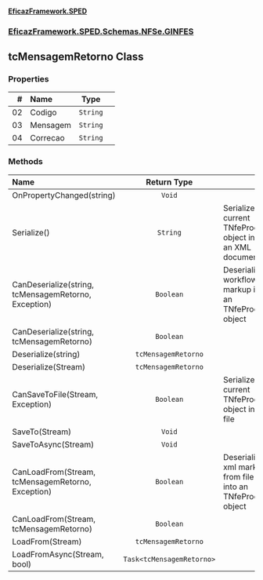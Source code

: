 #### [EficazFramework.SPED](EficazFrameworkSPED.md 'EficazFramework SPED')
### [EficazFramework.SPED.Schemas.NFSe.GINFES](EficazFramework.SPED.Schemas.NFSe.GINFES.md 'EficazFramework.SPED.Schemas.NFSe.GINFES')

## tcMensagemRetorno Class
### Properties

| # | Name | Type | |
| ---: | :--- | :---: | :--- |
| 02 | Codigo | `String` |  |
| 03 | Mensagem | `String` |  |
| 04 | Correcao | `String` |  |
### Methods

| Name | Return Type | |
| :--- | :---: | :--- |
| OnPropertyChanged(string) | `Void` |  |
| Serialize() | `String` | Serializes current TNfeProc object into an XML document |
| CanDeserialize(string, tcMensagemRetorno, Exception) | `Boolean` | Deserializes workflow markup into an TNfeProc object |
| CanDeserialize(string, tcMensagemRetorno) | `Boolean` |  |
| Deserialize(string) | `tcMensagemRetorno` |  |
| Deserialize(Stream) | `tcMensagemRetorno` |  |
| CanSaveToFile(Stream, Exception) | `Boolean` | Serializes current TNfeProc object into file |
| SaveTo(Stream) | `Void` |  |
| SaveToAsync(Stream) | `Void` |  |
| CanLoadFrom(Stream, tcMensagemRetorno, Exception) | `Boolean` | Deserializes xml markup from file into an TNfeProc object |
| CanLoadFrom(Stream, tcMensagemRetorno) | `Boolean` |  |
| LoadFrom(Stream) | `tcMensagemRetorno` |  |
| LoadFromAsync(Stream, bool) | `Task<tcMensagemRetorno>` |  |
